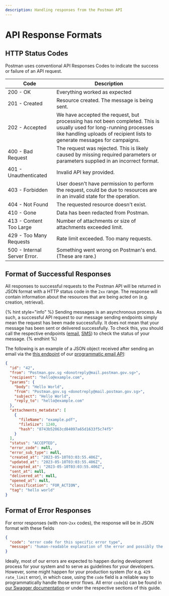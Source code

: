 ```yaml
---
description: Handling responses from the Postman API
---
```


# API Response Formats

## HTTP Status Codes

Postman uses conventional API Responses Codes to indicate the success or failure of an API request.

| Code                         | Description                                                                                                                                                                                       |
| ---------------------------- | ------------------------------------------------------------------------------------------------------------------------------------------------------------------------------------------------- |
| 200 - OK                     | Everything worked as expected                                                                                                                                                                     |
| 201 - Created                | Resource created. The message is being sent.                                                                                                                                                      |
| 202 - Accepted               | We have accepted the request, but processing has not been completed. This is usually used for long-running processes like handling uploads of recipient lists to generate messages for campaigns. |
| 400 - Bad Request            | The request was rejected. This is likely caused by missing required parameters or parameters supplied in an incorrect format.                                                                             |
| 401 - Unauthenticated        | Invalid API key provided.                                                                                                                                                                         |
| 403 - Forbidden              | User doesn't have permission to perform the request, could be due to resources are in an invalid state for the operation.                                                                         |
| 404 - Not Found              | The requested resource doesn't exist.                                                                                                                                                             |
| 410 - Gone                   | Data has been redacted from Postman.                                                                                                                                                              |
| 413 - Content Too Large      | Number of attachments or size of attachments exceeded limit.                                                                                                                                      |
| 429 - Too Many Requests      | Rate limit exceeded. Too many requests.                                                                                                                                                           |
| 500 - Internal Server Error. | Something went wrong on Postman's end. (These are rare.)                                                                                                                                          |

## Format of Successful Responses

All responses to successful requests to the Postman API will be returned in JSON format with a HTTP status code in the `2xx` range. The response will contain information about the resources that are being acted on (e.g. creation, retrieval).

{% hint style="info" %}
Sending messages is an asynchronous process. As such, a successful API request to our message sending endpoints simply mean the request has been made successfully. It does not mean that your message has been sent or delivered successfully. To check this, you should call the respective endpoints ([email](../programmatic-email-api/get-email-by-id-api.md), [SMS](../programmatic-sms-api.md)) to check the status of your message.
{% endhint %}

The following is an example of a JSON object received after sending an email via the [this endpoint](../programmatic-email-api/send-email-api/README.md) of our [programmatic email API](../programmatic-email-api/):

```json
{
  "id": "42",
  "from": "Postman.gov.sg <donotreply@mail.postman.gov.sg>",
  "recipient": "hello@example.com",
  "params": {
    "body": "Hello World",
    "from": "Postman.gov.sg <donotreply@mail.postman.gov.sg>",
    "subject": "Hello World",
    "reply_to": "hello@example.com"
  },
  "attachments_metadata": [
    {
      "fileName": "example.pdf",
      "fileSize": 1240,
      "hash": "8743b52063cd84097a65d1633f5c74f5"
    }
  ],
  "status": "ACCEPTED",
  "error_code": null,
  "error_sub_type": null,
  "created_at": "2023-05-10T03:03:55.406Z",
  "updated_at": "2023-05-10T03:03:55.406Z",
  "accepted_at": "2023-05-10T03:03:55.406Z",
  "sent_at": null,
  "delivered_at": null,
  "opened_at": null,
  "classification": "FOR_ACTION",
  "tag": "hello world"
}
```

## Format of Error Responses

For error responses (with non-`2xx` codes),  the response will be in JSON format with these fields

```json
{
  "code": "error code for this specific error type",
  "message": "human-readable explanation of the error and possibly the next step"
}
```

Ideally, most of our errors are expected to happen during development process for your system and to serve as guidelines for your developers. However, some might happen for your production system (for e.g. `429 rate_limit` error), in which case, using the `code` field is a reliable way to programmatically handle those error flows. All error `code`(s) can be found in [our Swagger documentation](https://api.postman.gov.sg/docs) or under the respective sections of this guide.

